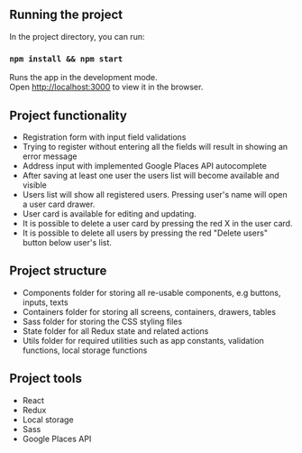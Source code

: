 ## Running the project

In the project directory, you can run:

### `npm install && npm start`

Runs the app in the development mode.<br />
Open [http://localhost:3000](http://localhost:3000) to view it in the browser.

## Project functionality

   - Registration form with input field validations
   - Trying to register without entering all the fields will result in showing an error message
   - Address input with implemented Google Places API autocomplete
   - After saving at least one user the users list will become available and visible
   - Users list will show all registered users. Pressing user's name will open a user card drawer.
   - User card is available for editing and updating. 
   - It is possible to delete a user card by pressing the red X in the user card.
   - It is possible to delete all users by pressing the red "Delete users" button below user's list.
   
## Project structure

   - Components folder for storing all re-usable components, e.g buttons, inputs, texts
   - Containers folder for storing all screens, containers, drawers, tables
   - Sass folder for storing the CSS styling files
   - State folder for all Redux state and related actions
   - Utils folder for required utilities such as app constants, validation functions, local storage functions
   
## Project tools

   - React
   - Redux
   - Local storage
   - Sass
   - Google Places API
